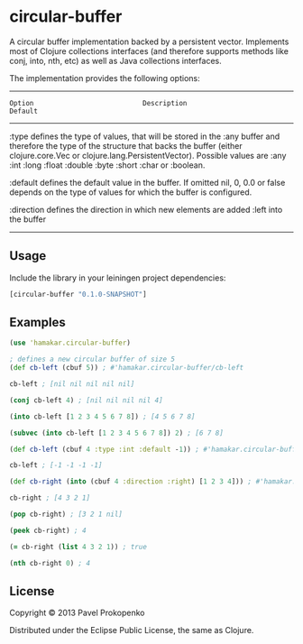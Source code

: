 # circular-buffer

A circular buffer implementation backed by a persistent vector. Implements most of Clojure collections interfaces (and therefore supports
methods like conj, into, nth, etc) as well as Java collections interfaces.

The implementation provides the following options:

 ------------  ---------------------------------------------------------  ---------------------
    Option                           Description                                Default       
 ------------  ---------------------------------------------------------  ---------------------
  :type         defines the type of values, that will be stored in the     :any
                buffer and therefore the type of the structure that backs
                the buffer (either clojure.core.Vec or
                clojure.lang.PersistentVector).
                Possible values are :any :int :long :float :double :byte
                :short :char or :boolean.  

  :default      defines the default value in the buffer. If omitted         nil, 0, 0.0 or false
                depends on the type of values for which the buffer is
                configured. 

  :direction    defines the direction in which new elements are added      :left
                into the buffer                
 ------------  ---------------------------------------------------------  ---------------------


## Usage

Include the library in your leiningen project dependencies:

```clojure
[circular-buffer "0.1.0-SNAPSHOT"]
```

## Examples

```clojure
(use 'hamakar.circular-buffer)

; defines a new circular buffer of size 5
(def cb-left (cbuf 5)) ; #'hamakar.circular-buffer/cb-left

cb-left ; [nil nil nil nil nil]

(conj cb-left 4) ; [nil nil nil nil 4]

(into cb-left [1 2 3 4 5 6 7 8]) ; [4 5 6 7 8]

(subvec (into cb-left [1 2 3 4 5 6 7 8]) 2) ; [6 7 8]

(def cb-left (cbuf 4 :type :int :default -1)) ; #'hamakar.circular-buffer/cb-left

cb-left ; [-1 -1 -1 -1]

(def cb-right (into (cbuf 4 :direction :right) [1 2 3 4])) ; #'hamakar.circular-buffer/cb-right

cb-right ; [4 3 2 1]

(pop cb-right) ; [3 2 1 nil]

(peek cb-right) ; 4

(= cb-right (list 4 3 2 1)) ; true

(nth cb-right 0) ; 4
```

## License

Copyright © 2013 Pavel Prokopenko

Distributed under the Eclipse Public License, the same as Clojure.

